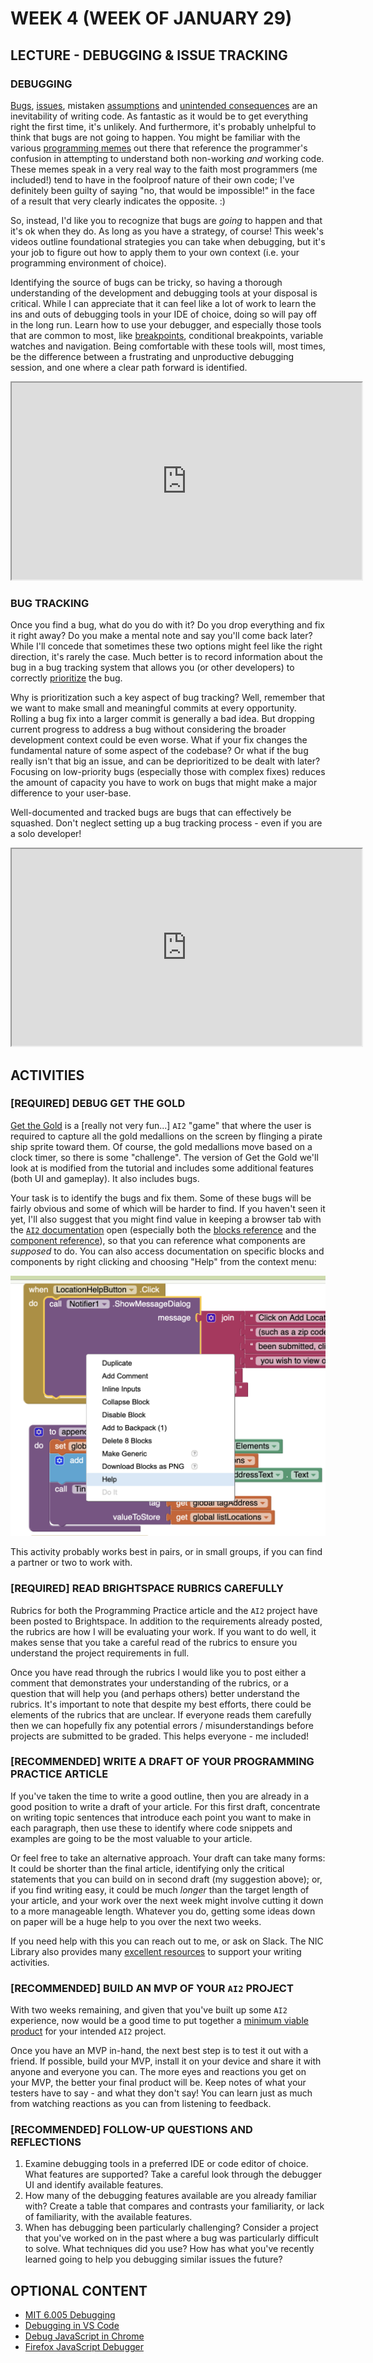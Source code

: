 # WEEK 4 (WEEK OF JANUARY 29)
## LECTURE - DEBUGGING & ISSUE TRACKING

### DEBUGGING
[Bugs](https://en.wikipedia.org/wiki/Software_bug), [issues](https://en.wikipedia.org/wiki/Software_project_management#Issue), mistaken [assumptions](https://en.wikipedia.org/wiki/Tacit_assumption) and [unintended consequences](https://en.wikipedia.org/wiki/Unintended_consequences) are an inevitability of writing code. As fantastic as it would be to get everything right the first time, it's unlikely. And furthermore, it's probably unhelpful to think that bugs are not going to happen. You might be familiar with the various [programming memes](https://duckduckgo.com/?q=programmer+debugging+meme&t=ffab&iar=images&iax=images&ia=images) out there that reference the programmer's confusion in attempting to understand both non-working _and_ working code. These memes speak in a very real way to the faith most programmers (me included!) tend to have in the foolproof nature of their own code; I've definitely been guilty of saying "no, that would be impossible!" in the face of a result that very clearly indicates the opposite. :)  

 So, instead, I'd like you to recognize that bugs are _going_ to happen and that it's ok when they do. As long as you have a strategy, of course! This week's videos outline foundational strategies you can take when debugging, but it's your job to figure out how to apply them to your own context (i.e. your programming environment of choice). 

Identifying the source of bugs can be tricky, so having a thorough understanding of the development and debugging tools at your disposal is critical. While I can appreciate that it can feel like a lot of work to learn the ins and outs of debugging tools in your IDE of choice, doing so will pay off in the long run. Learn how to use your debugger, and especially those tools that are common to most, like [breakpoints](https://en.wikipedia.org/wiki/Breakpoint), conditional breakpoints, variable watches and navigation. Being comfortable with these tools will, most times, be the difference between a frustrating and unproductive debugging session, and one where a clear path forward is identified. 

<div class="video-container-16by9"><iframe width="560" height="315" src="https://youtube.com/embed/-jzOXtbntvw"></iframe></div>

### BUG TRACKING
Once you find a bug, what do you do with it? Do you drop everything and fix it right away? Do you make a mental note and say you'll come back later? While I'll concede that sometimes these two options might feel like the right direction, it's rarely the case. Much better is to record information about the bug in a bug tracking system that allows you  (or other developers) to correctly [prioritize](https://en.wikipedia.org/wiki/Prioritization) the bug.

Why is prioritization such a key aspect of bug tracking? Well, remember that we want to make small and meaningful commits at every opportunity. Rolling a bug fix into a larger commit is generally a bad idea. But dropping current progress to address a bug without considering the broader development context could be even worse. What if your fix changes the fundamental nature of some aspect of the codebase? Or what if the bug really isn't that big an issue, and can be deprioritized to be dealt with later? Focusing on low-priority bugs (especially those with complex fixes) reduces the amount of capacity you have to work on bugs that might make a major difference to your user-base. 

Well-documented and tracked bugs are bugs that can effectively be squashed. Don't neglect setting up a bug tracking process - even if you are a solo developer!

<div class="video-container-16by9"><iframe width="560" height="315" src="https://youtube.com/embed/mbk4WLZj4yg"></iframe></div>

## ACTIVITIES

### [REQUIRED] DEBUG GET THE GOLD
[Get the Gold](http://appinventor.mit.edu/explore/ai2/get-gold) is a [really not very fun...] `AI2` "game" that where the user is required to capture all the gold medallions on the screen by flinging a pirate ship sprite toward them. Of course, the gold medallions move based on a clock timer, so there is some "challenge". The version of Get the Gold we'll look at is modified from the tutorial and includes some additional features (both UI and gameplay). It also includes bugs. 

Your task is to identify the bugs and fix them. Some of these bugs will be fairly obvious and some of which will be harder to find. If you haven't seen it yet, I'll also suggest that you might find value in keeping a browser tab with the [`AI2` documentation](http://appinventor.mit.edu/explore/library) open (especially both the [blocks reference](http://ai2.appinventor.mit.edu/reference/blocks/) and the [component reference](http://ai2.appinventor.mit.edu/reference/components/)), so that you can reference what components are _supposed_ to do. You can also access documentation on specific blocks and components by right clicking and choosing "Help" from the context menu:

![help context menu](../assets/images/2024-week4-help-context.png)

This activity probably works best in pairs, or in small groups, if you can find a partner or two to work with.

### [REQUIRED] READ BRIGHTSPACE RUBRICS CAREFULLY
Rubrics for both the Programming Practice article and the `AI2` project have been posted to Brightspace. In addition to the requirements already posted, the rubrics are how I will be evaluating your work. If you want to do well, it makes sense that you take a careful read of the rubrics to ensure you understand the project requirements in full.

Once you have read through the rubrics I would like you to post either a comment that demonstrates your understanding of the rubrics, or a question that will help you (and perhaps others) better understand the rubrics. It's important to note that despite my best efforts, there could be elements of the rubrics that are unclear. If everyone reads them carefully then we can hopefully fix any potential errors / misunderstandings before projects are submitted to be graded. This helps everyone - me included!

### [RECOMMENDED] WRITE A DRAFT OF YOUR PROGRAMMING PRACTICE ARTICLE
If you've taken the time to write a good outline, then you are already in a good position to write a draft of your article. For this first draft, concentrate on writing topic sentences that introduce each point you want to make in each paragraph, then use these to identify where code snippets and examples are going to be the most valuable to your article. 

Or feel free to take an alternative approach. Your draft can take many forms: It could be shorter than the final article, identifying only the critical statements that you can build on in second draft (my suggestion above); or, if you find writing easy, it could be much _longer_ than the target length of your article, and your work over the next week might involve cutting it down to a more manageable length. Whatever you do, getting some ideas down on paper will be a huge help to you over the next two weeks. 

If you need help with this you can reach out to me, or ask on Slack. The NIC Library also provides many [excellent resources](https://library.nic.bc.ca/writingsupport) to support your writing activities.

### [RECOMMENDED] BUILD AN MVP OF YOUR `AI2` PROJECT
With two weeks remaining, and given that you've built up some `AI2` experience, now would be a good time to put together a [minimum viable product](https://en.wikipedia.org/wiki/Minimum_viable_product) for your intended `AI2` project.

Once you have an MVP in-hand, the next best step is to test it out with a friend. If possible, build your MVP, install it on your device and share it with anyone and everyone you can. The more eyes and reactions you get on your MVP, the better your final product will be. Keep notes of what your testers have to say - and what they don't say! You can learn just as much from watching reactions as you can from listening to feedback.

### [RECOMMENDED] FOLLOW-UP QUESTIONS AND REFLECTIONS
1. Examine debugging tools in a preferred IDE or code editor of choice. What features are supported? Take a careful look through the debugger UI and identify available features. 
2. How many of the debugging features available are you already familiar with? Create a table that compares and contrasts your familiarity, or lack of familiarity, with the available features. 
3. When has debugging been particularly challenging? Consider a project that you've worked on in the past where a bug was particularly difficult to solve. What techniques did you use? How has what you've recently learned going to help you debugging similar issues the future? 


## OPTIONAL CONTENT
- [MIT 6.005 Debugging](https://ocw.mit.edu/ans7870/6/6.005/s16/classes/11-debugging/)
- [Debugging in VS Code](https://code.visualstudio.com/Docs/editor/debugging)
- [Debug JavaScript in Chrome](https://developer.chrome.com/docs/devtools/javascript/)
- [Firefox JavaScript Debugger](https://firefox-source-docs.mozilla.org/devtools-user/debugger/index.html)
